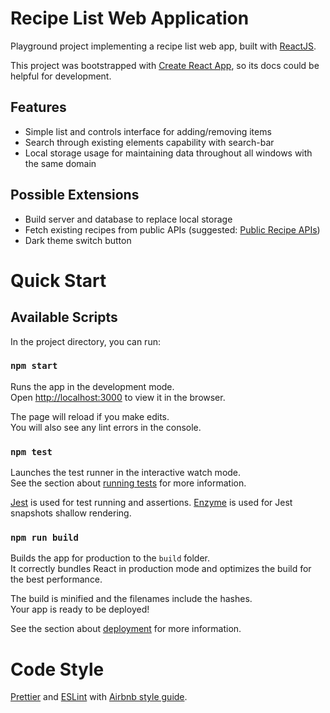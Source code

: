 # Recipe List Web Application

Playground project implementing a recipe list web app, built with [ReactJS](https://reactjs.org/).

This project was bootstrapped with [Create React App](https://github.com/facebook/create-react-app), so its docs could be helpful for development.

## Features

- Simple list and controls interface for adding/removing items
- Search through existing elements capability with search-bar
- Local storage usage for maintaining data throughout all windows with the same domain

## Possible Extensions

- Build server and database to replace local storage
- Fetch existing recipes from public APIs (suggested: [Public Recipe APIs](https://rapidapi.com/blog/recipe-apis/))
- Dark theme switch button

# Quick Start

## Available Scripts

In the project directory, you can run:

### `npm start`

Runs the app in the development mode.<br>
Open [http://localhost:3000](http://localhost:3000) to view it in the browser.

The page will reload if you make edits.<br>
You will also see any lint errors in the console.

### `npm test`

Launches the test runner in the interactive watch mode.<br>
See the section about [running tests](https://facebook.github.io/create-react-app/docs/running-tests) for more information.

[Jest](https://jestjs.io/) is used for test running and assertions. [Enzyme](https://airbnb.io/enzyme/index.html) is used for Jest snapshots shallow rendering.

### `npm run build`

Builds the app for production to the `build` folder.<br>
It correctly bundles React in production mode and optimizes the build for the best performance.

The build is minified and the filenames include the hashes.<br>
Your app is ready to be deployed!

See the section about [deployment](https://facebook.github.io/create-react-app/docs/deployment) for more information.

# Code Style

[Prettier](https://prettier.io/) and [ESLint](https://eslint.org/) with [Airbnb style guide](https://github.com/airbnb/javascript).
